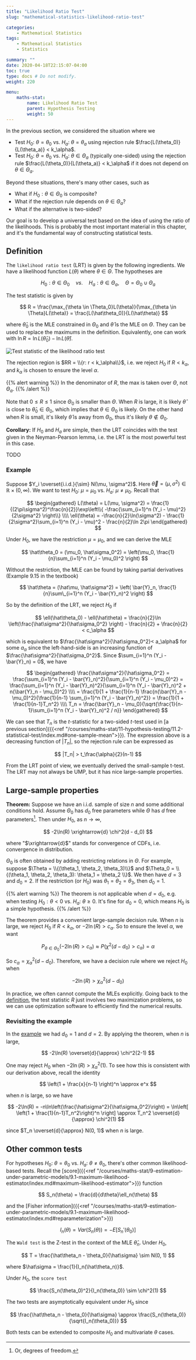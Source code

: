 ```yaml
---
title: "Likelihood Ratio Test"
slug: "mathematical-statistics-likelihood-ratio-test"

categories:
    - Mathematical Statistics
tags:
    - Mathematical Statistics
    - Statistics

summary: ""
date: 2020-04-18T22:15:07-04:00
toc: true
type: docs # Do not modify.
weight: 220

menu:
    maths-stat:
        name: Likelihood Ratio Test
        parent: Hypothesis Testing
        weight: 50
---
```


In the previous section, we considered the situation where we

-   Test $H_0$: $\theta = \theta_0$ vs. $H_a$: $\theta = \theta_a$ using rejection rule $\frac{L(\theta_0)}{L(\theta_a)} < k_\alpha$.
-   Test $H_0$: $\theta = \theta_0$ vs. $H_a$: $\theta \in \Theta_a$ (typically one-sided) using the rejection rule $\frac{L(\theta_0)}{L(\theta_a)} < k_\alpha$ if it does not depend on $\theta \in \Theta_a$.

Beyond these situations, there's many other cases, such as

-   What if $H_0: \theta \in \Theta_0$ is composite?
-   What if the rejection rule depends on $\theta \in \Theta_a$?
-   What if the alternative is two-sided?

Our goal is to develop a universal test based on the idea of using the ratio of the likelihoods. This is probably the most important material in this chapter, and it's the fundamental way of constructing statistical tests.

## Definition

The `likelihood ratio test` (LRT) is given by the following ingredients. We have a likelihood function $L(\theta)$ where $\theta \in \Theta$. The hypotheses are

$$
H_0: \theta \in \Theta_0 \quad vs. \quad H_a: \theta \in \Theta_a, \quad \Theta = \Theta_0 \cup \Theta_a
$$

The test statistic is given by

$$
R = \frac{\max_{\theta \in \Theta_0}L(\theta)}{\max_{\theta \in \Theta}L(\theta)} = \frac{L(\hat\theta_0)}{L(\hat\theta)}
$$

where $\hat\theta_0$ is the MLE constrained in $\Theta_0$ and $\hat\theta$ is the MLE on $\Theta$. They can be used to replace the maximums in the definition. Equivalently, one can work with $\ln R = \ln L(\hat\theta_0) - \ln L(\hat\theta)$.

![Test statistic of the likelihood ratio test](LRT_test_stat.png)

The rejection region is $RR = \\{r: r < k_\alpha\\}$, i.e. we reject $H_0$ if $R < k_\alpha$, and $k_\alpha$ is chosen to ensure the level $\alpha$.

{{% alert warning %}}
In the denominator of $R$, the max is taken over $\Theta$, not $\Theta_a$.
{{% /alert %}}

Note that $0 \leq R \leq 1$ since $\Theta_0$ is smaller than $\Theta$. When $R$ is large, it is likely $\hat\theta$ is close to $\hat\theta_0 \in \Theta_0$, which implies that $\theta \in \Theta_0$ is likely. On the other hand when $R$ is small, it's likely $\hat\theta$ is away from $\Theta_0$, thus it's likely $\theta \notin \Theta_0$.

**Corollary:** If $H_0$ and $H_a$ are simple, then the LRT coincides with the test given in the Neyman-Pearson lemma, i.e. the LRT is the most powerful test in this case.

TODO

### Example

Suppose $Y_i \overset{i.i.d.}{\sim} N(\mu, \sigma^2)$. Here $\vec\theta = (\mu, \sigma^2) \in \mathbb{R} \times (0, \infty)$. We want to test $H_0$: $\mu = \mu_0$ vs. $H_a$: $\mu \neq \mu_0$. Recall that

$$
\begin{gathered}
  L(\theta) = L(\mu, \sigma^2) = \frac{1}{(2\pi\sigma^2)^\frac{n}{2}}\exp\left\\{ -\frac{\sum_{i=1}^n (Y_i - \mu)^2}{2\sigma^2} \right\\} \\\\
  \ell(\theta) = -\frac{n}{2}\ln(\sigma^2) - \frac{1}{2\sigma^2}\sum_{i=1}^n (Y_i - \mu)^2 - \frac{n}{2}\ln 2\pi
\end{gathered}
$$

Under $H_0$, we have the restriction $\mu = \mu_0$, and we can derive the MLE

$$
\hat\theta_0 = (\mu_0, \hat\sigma_0^2) = \left(\mu_0, \frac{1}{n}\sum_{i=1}^n (Y_i - \mu_0)^2 \right)
$$

Without the restriction, the MLE can be found by taking partial derivatives (Example 9.15 in the textbook)

$$
\hat\theta = (\hat\mu, \hat\sigma^2) = \left( \bar{Y}_n, \frac{1}{n}\sum\_{i=1}^n (Y_i - \bar{Y}_n)^2 \right)
$$

So by the definition of the LRT, we reject $H_0$ if

$$
\ell(\hat\theta_0) - \ell(\hat\theta) = \frac{n}{2}\ln \left(\frac{\hat\sigma^2}{\hat\sigma_0^2} \right) - \frac{n}{2} + \frac{n}{2} < c_\alpha
$$

which is equivalent to $\frac{\hat\sigma^2}{\hat\sigma_0^2}< a_\alpha$ for some $a_\alpha$ since the left-hand-side is an increasing function of $\frac{\hat\sigma^2}{\hat\sigma_0^2}$. Since $\sum_{i=1}^n (Y_i - \bar{Y}_n) = 0$, we have

$$
\begin{gathered}
  \frac{\hat\sigma^2}{\hat\sigma_0^2} = \frac{\sum_{i=1}^n (Y_i - \bar{Y}_n)^2}{\sum_{i=1}^n (Y_i - \mu_0)^2} = \frac{\sum_{i=1}^n (Y_i - \bar{Y}_n)^2}{\sum_{i=1}^n (Y_i - \bar{Y}_n)^2 + n(\bar{Y}_n - \mu_0)^2} \\\\
  = \frac{1}{1 + \frac{1}{n-1} \frac{n(\bar{Y}_n - \mu_0)^2}{\frac{1}{n-1} \sum_{i=1}^n (Y_i - \bar{Y}_n)^2}} = \frac{1}{1 + \frac{1}{n-1}T_n^2} \\\\
  T_n = \frac{\bar{Y}_n - \mu_0}{\sqrt{\frac{1}{n-1}\sum_{i=1}^n (Y_i - \bar{Y}_n)^2 / n}}
\end{gathered}
$$

We can see that $T_n$ is the $t$-statistic for a two-sided $t$-test used in [a previous section]({{<ref "/courses/maths-stat/11-hypothesis-testing/11.2-statistical-test/index.md#one-sample-mean">}}). The expression above is a decreasing function of $|T_n|$, so the rejection rule can be expressed as

$$
|T_n| > t_\frac{\alpha}{2}(n-1)
$$

From the LRT point of view, we eventually derived the small-sample t-test. The LRT may not always be UMP, but it has nice large-sample properties.

## Large-sample properties

**Theorem:** Suppose we have an i.i.d. sample of size $n$ and some additional conditions hold. Assume $\Theta_0$ has $d_0$ free parameters while $\Theta$ has $d$ free parameters[^free-params]. Then under $H_0$, as $n \rightarrow \infty$,

$$
-2\ln(R) \xrightarrow{d} \chi^2(d - d_0)
$$

where "$\xrightarrow{d}$" stands for convergence of CDFs, i.e. convergence in distribution.

$\Theta_0$ is often obtained by adding restricting relations in $\Theta$. For example, suppose $\Theta = \\{(\theta_1, \theta_2, \theta_3)\\}$ and $\Theta_0 = \\{(\theta_1, \theta_2, \theta_3): \theta_1 = \theta_2 \\}$. We then have $d = 3$ and $d_0 = 2$. If the restriction (or $H_0$) was $\theta_1 = \theta_2 = \theta_3$, then $d_0 = 1$.

{{% alert warning %}}
The theorem is not applicable when $d = d_0$, e.g. when testing $H_0: \theta < 0$ vs. $H_a$: $\theta \geq 0$. It's fine for $d_0 = 0$, which means $H_0$ is a simple hypothesis.
{{% /alert %}}

The theorem provides a convenient large-sample decision rule. When $n$ is large, we reject $H_0$ if $R < k_\alpha$, or $-2\ln(R) > c_\alpha$. So to ensure the level $\alpha$, we want

$$
P_{\theta \in \Theta_0}(-2\ln(R) > c_\alpha) \approx P \left(\chi^2(d - d_0) > c_\alpha \right) = \alpha
$$

So $c_\alpha = \chi^2_\alpha(d - d_0)$. Therefore, we have a decision rule where we reject $H_0$ when

$$
-2\ln(R) > \chi^2_\alpha(d - d_0)
$$

In practice, we often cannot compute the MLEs explicitly. Going back to the [definition](#definition), the test statistic $R$ just involves two maximization problems, so we can use optimization software to efficiently find the numerical results.

### Revisiting the example

In the [example](#example) we had $d_0 = 1$ and $d = 2$. By applying the theorem, when $n$ is large,

$$
-2\ln(R) \overset{d}{\approx} \chi^2(2-1)
$$

One may reject $H_0$ when $-2\ln(R) > \chi^2_\alpha(1)$. To see how this is consistent with our derivation above, recall the identity

$$
\left(1 + \frac{x}{n-1} \right)^n \approx e^x
$$

when $n$ is large, so we have

$$
-2\ln(R) = -n\ln\left(\frac{\hat\sigma^2}{\hat\sigma_0^2}\right) = \ln\left[ \left(1 + \frac{1}{n-1}T_n^2\right)^n \right] \approx T_n^2 \overset{d}{\approx} \chi^2(1)
$$

since $T_n \overset{d}{\approx} N(0, 1)$ when $n$ is large.

## Other common tests

For hypotheses $H_0$: $\theta = \theta_0$ vs. $H_a$: $\theta \neq \theta_0$, there's other common likelihood-based tests. Recall the [score]({{<ref "/courses/maths-stat/9-estimation-under-parametric-models/9.1-maximum-likelihood-estimator/index.md#maximum-likelihood-estimator">}}) function

$$
S_n(\theta) = \frac{d}{d\theta}\ell_n(\theta)
$$

and the [Fisher information]({{<ref "/courses/maths-stat/9-estimation-under-parametric-models/9.1-maximum-likelihood-estimator/index.md#reparameterization">}})

$$
I_n(\theta) = Var(S_n(\theta)) = -E\left[S_n'(\theta_0) \right]
$$

The `Wald test` is the Z-test in the context of the MLE $\hat\theta_n$. Under $H_0$,

$$
T = \frac{\hat\theta_n - \theta_0}{\hat\sigma} \sim N(0, 1)
$$

where $\hat\sigma = \frac{1}{I_n(\hat\theta_n)}$.

Under $H_0$, the `score test`

$$
\frac{S_n(\theta_0)^2}{I_n(\theta_0)} \sim \chi^2(1)
$$

The two tests are asymptotically equivalent under $H_0$ since

$$
\frac{\hat\theta_n - \theta_0}{\hat\sigma} \approx \frac{S_n(\theta_0)}{\sqrt{I_n(\theta_0)}}
$$

Both tests can be extended to composite $H_0$ and multivariate $\theta$ cases.

[^free-params]: Or, degrees of freedom.

